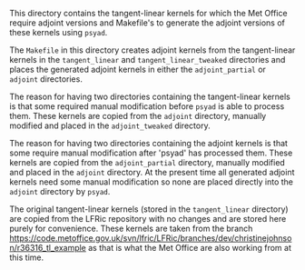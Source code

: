 <!--
BSD 3-Clause License

Copyright (c) 2022, Science and Technology Facilities Council.
All rights reserved.

Redistribution and use in source and binary forms, with or without
modification, are permitted provided that the following conditions are met:

* Redistributions of source code must retain the above copyright notice, this
  list of conditions and the following disclaimer.

* Redistributions in binary form must reproduce the above copyright notice,
  this list of conditions and the following disclaimer in the documentation
  and/or other materials provided with the distribution.

* Neither the name of the copyright holder nor the names of its
  contributors may be used to endorse or promote products derived from
  this software without specific prior written permission.

THIS SOFTWARE IS PROVIDED BY THE COPYRIGHT HOLDERS AND CONTRIBUTORS
"AS IS" AND ANY EXPRESS OR IMPLIED WARRANTIES, INCLUDING, BUT NOT
LIMITED TO, THE IMPLIED WARRANTIES OF MERCHANTABILITY AND FITNESS
FOR A PARTICULAR PURPOSE ARE DISCLAIMED. IN NO EVENT SHALL THE
COPYRIGHT HOLDER OR CONTRIBUTORS BE LIABLE FOR ANY DIRECT, INDIRECT,
INCIDENTAL, SPECIAL, EXEMPLARY, OR CONSEQUENTIAL DAMAGES (INCLUDING,
BUT NOT LIMITED TO, PROCUREMENT OF SUBSTITUTE GOODS OR SERVICES;
LOSS OF USE, DATA, OR PROFITS; OR BUSINESS INTERRUPTION) HOWEVER
CAUSED AND ON ANY THEORY OF LIABILITY, WHETHER IN CONTRACT, STRICT
LIABILITY, OR TORT (INCLUDING NEGLIGENCE OR OTHERWISE) ARISING IN
ANY WAY OUT OF THE USE OF THIS SOFTWARE, EVEN IF ADVISED OF THE
POSSIBILITY OF SUCH DAMAGE.

Authors: R. W. Ford and A. R. Porter, STFC Daresbury Lab
-->

This directory contains the tangent-linear kernels for which the Met
Office require adjoint versions and Makefile's to generate the adjoint
versions of these kernels using `psyad`.

The `Makefile` in this directory creates adjoint kernels from the
tangent-linear kernels in the `tangent_linear` and
`tangent_linear_tweaked` directories and places the generated adjoint
kernels in either the `adjoint_partial` or `adjoint` directories.

The reason for having two directories containing the tangent-linear
kernels is that some required manual modification before `psyad` is
able to process them. These kernels are copied from the `adjoint`
directory, manually modified and placed in the `adjoint_tweaked`
directory.

The reason for having two directories containing the adjoint kernels
is that some require manual modification after 'psyad' has processed
them. These kernels are copied from the `adjoint_partial` directory,
manually modified and placed in the `adjoint` directory. At the
present time all generated adjoint kernels need some manual
modification so none are placed directly into the `adjoint` directory
by `psyad`.

The original tangent-linear kernels (stored in the `tangent_linear`
directory) are copied from the LFRic repository with no changes and
are stored here purely for convenience. These kernels are taken from
the branch
https://code.metoffice.gov.uk/svn/lfric/LFRic/branches/dev/christinejohnson/r36316_tl_example
as that is what the Met Office are also working from at this time.
